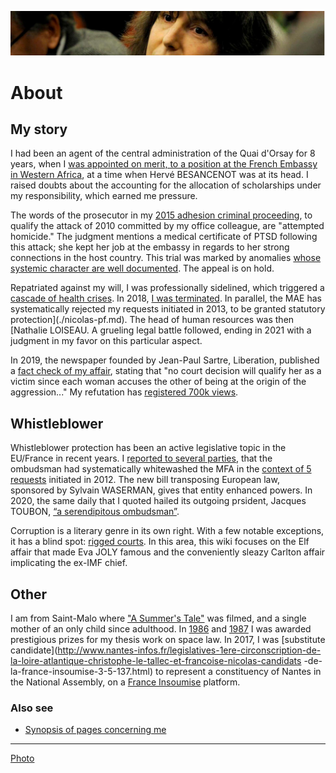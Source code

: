 ![marc-chaumeil](../_aux/marc-chaumeil.png)

# About

## My story

I had been an agent of the central administration of the Quai d'Orsay for 8 years,
when I [was appointed on merit, to a position at the French Embassy in Western Africa](./nicolas-faits.md#RAINERI-RAUGEL),
at a time when Hervé BESANCENOT was at its head.
I raised doubts about the accounting for the allocation of scholarships under my responsibility, which earned me pressure.

The words of the prosecutor in my [2015 adhesion criminal proceeding](./nicolas-aplogan.md),
to qualify the attack of 2010 committed by my office colleague,
are "attempted homicide." The judgment mentions a medical certificate of PTSD following this attack;
she kept her job at the embassy in regards to her strong connections in the host country.
This trial was marked by anomalies [whose systemic character are well documented](./bib-gen.md#jl2014).
The appeal is on hold.

Repatriated against my will, I was professionally sidelined,
which triggered a [cascade of health crises](./nicolas-faits.md#a999fcb2).
In 2018, [I was terminated](./deregistration.md). In parallel,
the MAE has systematically rejected my requests initiated in 2013,
to be granted statutory protection](./nicolas-pf.md). The head of human resources was then [Nathalie LOISEAU.
A grueling legal battle followed, ending in 2021 with a judgment in my favor on this particular aspect.

In 2019, the newspaper founded by Jean-Paul Sartre, Liberation, published a [fact check of my affair](./nicolas-medias.md#pezetnicolas),
stating that "no court decision will qualify her as a victim since each woman accuses the other of being at the origin of the aggression..."
My refutation has [registered 700k views](https://twitter.com/FranoiseNicolas/status/1115997608533737475?s=20&t=xx9LpTCg5ZYSiw98wwIkgA).

## Whistleblower

Whistleblower protection has been an active legislative topic in the EU/France in recent years.
I [reported to several parties](./activ.md#nicolas), that the ombudsman had systematically whitewashed the MFA in the [context of 5 requests](./nicolas-lda.md) initiated in 2012.
The new bill transposing European law,
sponsored by Sylvain WASERMAN,
gives that entity enhanced powers.
    In 2020, the same daily that I quoted hailed its outgoing prsident, Jacques TOUBON, [“a serendipitous ombudsman”](./bib-gen.md#inespere).

Corruption is a literary genre in its own right. With a few notable exceptions, it has a blind spot: [rigged courts](./nicolas-japp.md). In this area, this wiki focuses on the Elf affair that made Eva JOLY famous and the conveniently sleazy Carlton affair implicating the ex-IMF chief.
 
## Other
I am from Saint-Malo where ["A Summer's Tale"](https://www.imdb.com/title/tt0115940/) was filmed, and a single mother of an only child since adulthood. In [1986](../pieces/identifiant/829cbd9) and [1987](../pieces/identifiant/b5b09b6e) I was awarded prestigious prizes for my thesis work on space law. In 2017, 
I was [substitute candidate](http://www.nantes-infos.fr/legislatives-1ere-circonscription-de-la-loire-atlantique-christophe-le-tallec-et-francoise-nicolas-candidats -de-la-france-insoumise-3-5-137.html) to represent a constituency of Nantes in the National Assembly, on a [France Insoumise](https://twitter.com/FranceInsoumise) platform.

### <a id="voiraussi"></a>Also see
* [Synopsis of pages concerning me](./whoswho#nicolas)


---
[Photo](./cewiki-attrib.md#marc-chaumeil)
